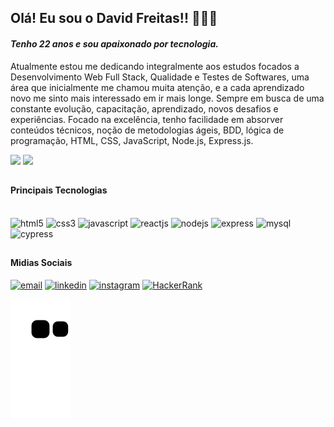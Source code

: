 ## Olá! Eu sou o David Freitas!! 👨🏻‍💻
#### *Tenho 22 anos e sou apaixonado por tecnologia.*
Atualmente estou me dedicando integralmente aos estudos focados a Desenvolvimento Web Full Stack, Qualidade e Testes de Softwares, uma área que inicialmente me chamou muita atenção, e a cada aprendizado novo me sinto mais interessado em ir mais longe. Sempre em busca de uma constante evolução, capacitação, aprendizado, novos desafios e experiências. Focado na excelência, tenho facilidade em absorver conteúdos técnicos, noção de metodologias ágeis, BDD, lógica de programação, HTML, CSS, JavaScript, Node.js, Express.js.

<div>
 <img height="180em" src="https://github-readme-stats.vercel.app/api?username=DavidFreitas0&show_icons=true&theme=merko&count_private=true" />
 <img height="180em" src="https://github-readme-stats.vercel.app/api/top-langs/?username=DavidFreitas0&theme=merko" />
</div>

##

#### Principais Tecnologias
<div style="display: inline-block"></br>
  <img aling="center" alt="html5" src="https://img.shields.io/badge/HTML5-E34F26?style=for-the-badge&logo=html5&logoColor=white" />
  <img aling="center" alt="css3" src="https://img.shields.io/badge/CSS3-1572B6?style=for-the-badge&logo=css3&logoColor=white" />
  <img aling="center" alt="javascript" src="https://img.shields.io/badge/JavaScript-F7DF1E?style=for-the-badge&logo=javascript&logoColor=black" />
  <img aling="center" alt="reactjs" src="https://img.shields.io/badge/React-20232A?style=for-the-badge&logo=react&logoColor=61DAFB" />
  <img aling="center" alt="nodejs" src="https://img.shields.io/badge/Node.js-43853D?style=for-the-badge&logo=node.js&logoColor=white" />
  <img aling="center" alt="express" src="https://img.shields.io/badge/Express.js-404D59?style=for-the-badge" />
  <img aling="center" alt="mysql" src="https://img.shields.io/badge/MySQL-00000F?style=for-the-badge&logo=mysql&logoColor=white" />
  <img aling="center" alt="cypress" src="https://img.shields.io/badge/cypress-dashboard-brightgreen.svg" />
</div>

##

#### Midias Sociais
<div style="display: inline-block">
  <a href="davidfreitasqa@gmail.com" target="_blank"><img aling="center" alt="email" src="https://img.shields.io/badge/Gmail-D14836?style=for-the-badge&logo=gmail&logoColor=white" target="_blank" /></a>
  <a href="https://www.linkedin.com/in/david-freitas-6275a9257/" target="_blank"><img aling="center" alt="linkedin" src="https://img.shields.io/badge/LinkedIn-0077B5?style=for-the-badge&logo=linkedin&logoColor=white" target="_blank"/></a>
  <a href="https://www.instagram.com/davidfreitas0" target="_blank"><img aling="center" alt="instagram" src="https://img.shields.io/badge/Instagram-E4405F?style=for-the-badge&logo=instagram&logoColor=white" target="_blank" /></a>
  <a href="https://www.hackerrank.com/davidfreitas0" target="_blank"><img aling="center" alt="HackerRank" src="https://img.shields.io/badge/-Hackerrank-2EC866?style=for-the-badge&logo=HackerRank&logoColor=white" target="_blank" /></a>
</div>

![Snake Animation](https://github.com/DavidFreitas0/DavidFreitas0/blob/output/github-contribution-grid-snake.svg)
